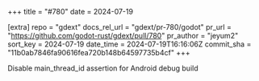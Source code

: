 +++
title = "#780"
date = 2024-07-19

[extra]
repo = "gdext"
docs_rel_url = "gdext/pr-780/godot"
pr_url = "https://github.com/godot-rust/gdext/pull/780"
pr_author = "jeyum2"
sort_key = 2024-07-19
date_time = 2024-07-19T16:16:06Z
commit_sha = "11b0ab7846fa90616fea720b148b64597735b4cf"
+++

Disable main_thread_id assertion for Android debug build
